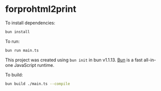 # forprohtml2print

To install dependencies:

```bash
bun install
```

To run:

```bash
bun run main.ts
```

This project was created using `bun init` in bun v1.1.13. [Bun](https://bun.sh) is a fast all-in-one JavaScript runtime.

To build:

```bash
bun build ./main.ts --compile
```

